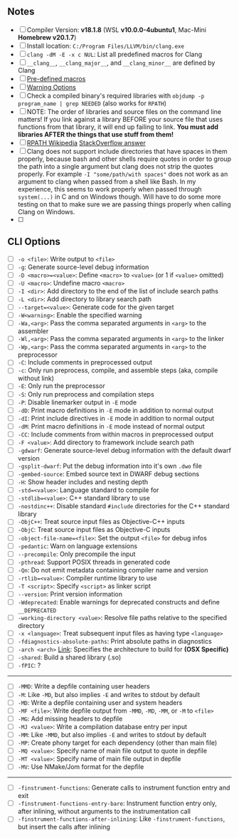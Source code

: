 ## Notes
- [ ] Compiler Version: **v18.1.8** (WSL **v10.0.0-4ubuntu1**, Mac-Mini **Homebrew v20.1.7**)
- [ ] Install location: `C:/Program Files/LLVM/bin/clang.exe`
- [ ] `clang -dM -E -x c NUL`: List all predefined macros for Clang
- [ ] `__clang__`, `__clang_major__`, and `__clang_minor__` are defined by Clang
- [ ] [Pre-defined macros](https://sourceforge.net/p/predef/wiki/Compilers/) 
- [ ] [Warning Options](https://gcc.gnu.org/onlinedocs/gcc/Warning-Options.html)
- [ ] Check a compiled binary's required libraries with `objdump -p program_name | grep NEEDED` (also works for `RPATH`)
- [ ] NOTE: The order of libraries and source files on the command line matters! If you link against a library BEFORE your source file that uses functions from that library, it will end up failing to link. **You must add libraries AFTER the things that use stuff from them!**
- [ ] [RPATH Wikipedia](https://en.wikipedia.org/wiki/Rpath) [StackOverflow answer](https://stackoverflow.com/questions/39978762/linux-executable-cant-find-shared-library-in-same-folder)
- [ ] Clang does not support include directories that have spaces in them properly, because bash and other shells require quotes in order to group the path into a single argument but clang does not strip the quotes properly. For example `-I "some/path/with spaces"` does not work as an argument to clang when passed from a shell like Bash. In my experience, this seems to work properly when passed through `system(...)` in C and on Windows though. Will have to do some more testing on that to make sure we are passing things properly when calling Clang on Windows.
- [ ] 
## CLI Options
- [ ] `-o <file>`: Write output to `<file>`
- [ ] `-g`: Generate source-level debug information
- [ ] `-D <macro>=<value>`: Define `<macro>` to `<value>` (or 1 if `<value>` omitted)
- [ ] `-U <macro>`: Undefine macro `<macro>`
- [ ] `-I <dir>`: Add directory to the end of the list of include search paths
- [ ] `-L <dir>`: Add directory to library search path
- [ ] `--target=<value>`: Generate code for the given target
- [ ] `-W<warning>`: Enable the specified warning
- [ ] `-Wa,<arg>`: Pass the comma separated arguments in `<arg>` to the assembler
- [ ] `-Wl,<arg>`: Pass the comma separated arguments in `<arg>` to the linker
- [ ] `-Wp,<arg>`: Pass the comma separated arguments in `<arg>` to the preprocessor
- [ ] `-C`: Include comments in preprocessed output
- [ ] `-c`: Only run preprocess, compile, and assemble steps (aka, compile without link)
- [ ] `-E`: Only run the preprocessor
- [ ] `-S`: Only run preprocess and compilation steps
- [ ] `-P`: Disable linemarker output in `-E` mode
- [ ] `-dD`: Print macro definitions in `-E` mode in addition to normal output
- [ ] `-dI`: Print include directives in `-E` mode in addition to normal output
- [ ] `-dM`: Print macro definitions in `-E` mode instead of normal output
- [ ] `-CC`: Include comments from within macros in preprocessed output
- [ ] `-F <value>`: Add directory to framework include search path
- [ ] `-gdwarf`: Generate source-level debug information with the default dwarf version
- [ ] `-gsplit-dwarf`: Put the debug information into it's own `.dwo` file
- [ ] `-gembed-source`: Embed source text in DWARF debug sections
- [ ] `-H`: Show header includes and nesting depth
- [ ] `-std=<value>`: Language standard to compile for
- [ ] `-stdlib=<value>`: C++ standard library to use
- [ ] `-nostdinc++`: Disable standard `#include` directories for the C++ standard library
- [ ] `-ObjC++`: Treat source input files as Objective-C++ inputs
- [ ] `-ObjC`: Treat source input files as Objective-C inputs
- [ ] `-object-file-name=<file>`: Set the output `<file>` for debug infos
- [ ] `-pedantic`: Warn on language extensions
- [ ] `--precompile`: Only precompile the input
- [ ] `-pthread`: Support POSIX threads in generated code
- [ ] `-Qn`: Do not emit metadata containing compiler name and version
- [ ] `-rtlib=<value>`: Compiler runtime library to use
- [ ] `-T <script>`: Specify `<script>` as linker script
- [ ] `--version`: Print version information
- [ ] `-Wdeprecated`: Enable warnings for deprecated constructs and define `__DEPRECATED`
- [ ] `-working-directory <value>`: Resolve file paths relative to the specified directory
- [ ] `-x <language>`: Treat subsequent input files as having type `<language>`
- [ ] `-fdiagnostics-absolute-paths`: Print absolute paths in diagnostics
- [ ] `-arch <arch>` [Link](https://man.archlinux.org/man/extra/clang/clang.1.en#arch): Specifies the architecture to build for **(OSX Specific)**
- [ ] `-shared`: Build a shared library (.so)
- [ ] `-fPIC`: ?
---
- [ ] `-MMD`: Write a depfile containing user headers
- [ ] `-M`: Like `-MD`, but also implies `-E` and writes to stdout by default
- [ ] `-MD`: Write a depfile containing user and system headers
- [ ] `-MF <file>`: Write depfile output from `-MMD`, `-MD`, `-MM`, or `-M` to `<file>`
- [ ] `-MG`: Add missing headers to depfile
- [ ] `-MJ <value>`: Write a compilation database entry per input
- [ ] `-MM`: Like `-MMD`, but also implies `-E` and writes to stdout by default
- [ ] `-MP`: Create phony target for each dependency (other than main file)
- [ ] `-MQ <value>`: Specify name of main file output to quote in depfile
- [ ] `-MT <value>`: Specify name of main file output in depfile
- [ ] `-MV`: Use NMake/Jom format for the depfile
---
- [ ] `-finstrument-functions`: Generate calls to instrument function entry and exit
- [ ] `-finstrument-functions-entry-bare`: Instrument function entry only, after inlining, without arguments to the instrumentation call
- [ ] `-finstrument-functions-after-inlining`: Like `-finstrument-functions`, but insert the calls after inlining